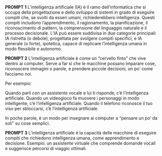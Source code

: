 **PROMPT 1**
L’intelligenza artificiale (IA) è il ramo dell’informatica che si occupa della progettazione e dello sviluppo di sistemi in grado di eseguire compiti che, se svolti da esseri umani, richiederebbero intelligenza. Questi compiti includono l’apprendimento, il ragionamento, la pianificazione, il riconoscimento di pattern, la comprensione del linguaggio naturale e il processo decisionale. L’IA può essere suddivisa in due categorie principali: IA ristretta (o debole), progettata per svolgere compiti specifici, e IA generale (o forte), ipotetica, capace di replicare l’intelligenza umana in modo flessibile e autonomo.

**PROMPT 2**
L’intelligenza artificiale è come un “cervello finto” che vive dentro ai computer.
Serve a far sì che le macchine possano imparare cose, riconoscere immagini o parole, e prendere piccole decisioni, un po’ come facciamo noi.

Per esempio:

Quando parli con un assistente vocale e lui ti risponde, c’è l’intelligenza artificiale.
Quando un videogioco fa muovere i personaggi in modo intelligente, c’è l’intelligenza artificiale.
Quando il telefono riconosce il tuo viso per sbloccarsi, c’è l’intelligenza artificiale.

In poche parole, è un modo per insegnare ai computer a “pensare un po’ da soli” su cose semplici.

**PROMPT 3**
L’intelligenza artificiale è la capacità delle macchine di eseguire compiti che richiedono intelligenza umana, come apprendimento e decisione.
Esempio: un assistente virtuale che comprende domande vocali e suggerisce percorsi di viaggio ottimali.